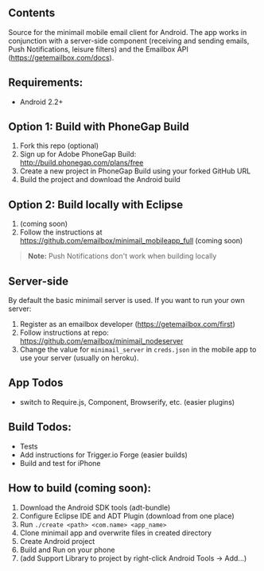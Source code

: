 

## Contents  

Source for the minimail mobile email client for Android. The app works in conjunction with a server-side component (receiving and sending emails, Push Notifications, leisure filters) and the Emailbox API (https://getemailbox.com/docs).  


## Requirements:  
- Android 2.2+

## Option 1: Build with PhoneGap Build  
1. Fork this repo (optional)
1. Sign up for Adobe PhoneGap Build: http://build.phonegap.com/plans/free 
1. Create a new project in PhoneGap Build using your forked GitHub URL 
1. Build the project and download the Android build 

## Option 2: Build locally with Eclipse  
1. (coming soon)
1. Follow the instructions at https://github.com/emailbox/minimail_mobileapp_full (coming soon)

> **Note:** Push Notifications don't work when building locally

## Server-side   
By default the basic minimail server is used. If you want to run your own server:  
1. Register as an emailbox developer (https://getemailbox.com/first)  
1. Follow instructions at repo: https://github.com/emailbox/minimail_nodeserver    
1. Change the value for `minimail_server` in `creds.json` in the mobile app to use your server (usually on heroku).  

## App Todos
- switch to Require.js, Component, Browserify, etc. (easier plugins)

## Build Todos:
- Tests  
- Add instructions for Trigger.io Forge (easier builds)  
- Build and test for iPhone  

## How to build (coming soon):  
1. Download the Android SDK tools (adt-bundle) 
1. Configure Eclipse IDE and ADT Plugin (download from one place)  
1. Run `./create <path> <com.name> <app_name>`  
1. Clone minimail app and overwrite files in created directory  
1. Create Android project  
1. Build and Run on your phone  
1. (add Support Library to project by right-click Android Tools -> Add...)
